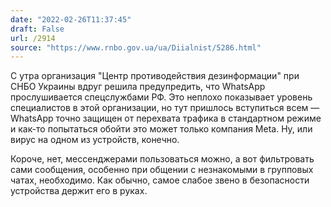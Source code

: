 ```yaml
---
date: "2022-02-26T11:37:45"
draft: False
url: /2914
source: "https://www.rnbo.gov.ua/ua/Diialnist/5286.html"
---
```


С утра организация "Центр противодействия дезинформации" при СНБО Украины вдруг решила предупредить, что WhatsApp прослушивается спецслужбами РФ. Это неплохо показывает уровень специалистов в этой организации, но тут пришлось вступиться всем — WhatsApp точно защищен от перехвата трафика в стандартном режиме и как-то попытаться обойти это может только компания Meta. Ну, или вирус на одном из устройств, конечно.

Короче, нет, мессенджерами пользоваться можно, а вот фильтровать сами сообщения, особенно при общении с незнакомыми в групповых чатах, необходимо. Как обычно, самое слабое звено в безопасности устройства держит его в руках.
